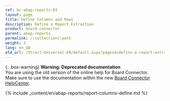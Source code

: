 ```yaml
---
ref: bc-abap-reports-03
layout: page
title: Define Columns and Rows
description: Define a Report Extraction
product: board-connector
parent: abap-reports
permalink: /:collection/:path
weight: 3
lang: en_GB
old_url: /Xtract-Universal-EN/default.aspx?pageid=define-a-report-extraction
---
```


{: .box-warning}
**Warning: Deprecated documentation** <br>
You are using the old version of the online help for Board Connector.<br>
Make sure to use the documentation within the new [Board Connector HelpCenter](https://helpcenter.theobald-software.com/board-connector/documentation/introduction/).

{% include _content/en/abap-reports/report-columns-define.md %}